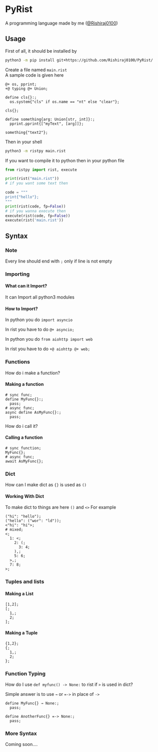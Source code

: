 # PyRist
A programming language made by me ([@Rishiraj0100](https://GitHub.com/Rishiraj0100))

## Usage

First of all, it should be installed by
```sh
python3 -m pip install git+https://github.com/Rishiraj0100/PyRist/
```

Create a file named `main.rist`<br />
A sample code is given here
```rist
@+ os, pprint;
+@ typing @+ Union;

define cls{}:;
  os.system{"cls" if os.name == "nt" else "clear"};

cls{};

define something{arg: Union[str, int]}:;
  pprint.pprint{["myText", [arg]]};

something{"text2"};
```

Then in your shell
```sh
python3 -m ristpy main.rist
```

If you want to compile it to python then in your python file
```py
from ristpy import rist, execute

print(rist("main.rist"))
# if you want some text then

code = """
print{"hello"};
"""
print(rist(code, fp=False))
# if you wanna execute then
execute(rist(code, fp=False))
execute(rist('main.rist'))
```

## Syntax
### Note
Every line should end with `;` only if line is not empty
### Importing
#### What can it Import?

It can Import all python3 modules

#### How to Import?
In python you do `import asyncio`

In rist you have to do `@+ asyncio;`

In python you do `from aiohttp import web`

In rist you have to do `+@ aiohttp @+ web;`

### Functions
How do i make a function?
#### Making a function
```rist
# sync func;
define MyFunc{}:;
  pass;
# async func;
async define AsMyFunc{}:;
  pass;
```
How do i call it?
#### Calling a function
```rist
# sync function;
MyFunc{};
# async func;
await AsMyFunc{};
```
### Dict
How can I make dict as `{}` is used as `()`
#### Working With Dict
To make dict to things are here
`()` and `<>`
For example
```rist
("hi": "hello");
("hello": ("wor": "ld"));
<"hi": "hi">;
# mixed;
<;
  1: <;
    2: (;
      3: 4;
    ),;
    5: 6;
  >,;
  7: 8;
>;
```
### Tuples and lists
#### Making a List
```rist
[1,2];
[;
  1,;
  2;
];
```
#### Making a Tuple
```rist
{1,2};
{;
  1,;
  2;
};
```
### Function Typing
How do I use `def myfunc() -> None:` to rist if `>`
is used in dict?

Simple answer is to use `→` or `=->` in place of `->`
```rist
define MyFunc{} → None:;
  pass;

define AnotherFunc{} =-> None:;
  pass;
```
### More Syntax

Coming soon....
